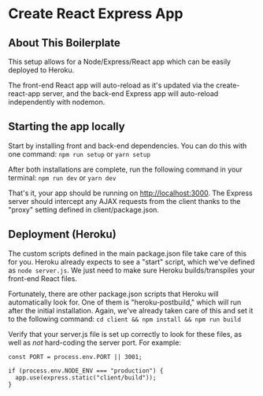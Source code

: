 # Create React Express App

## About This Boilerplate

This setup allows for a Node/Express/React app which can be easily deployed to Heroku.

The front-end React app will auto-reload as it's updated via the create-react-app server, and the back-end Express app will auto-reload independently with nodemon.

## Starting the app locally

Start by installing front and back-end dependencies. You can do this with one command: `npm run setup` or `yarn setup`

After both installations are complete, run the following command in your terminal: `npm run dev` or `yarn dev`

That's it, your app should be running on <http://localhost:3000>. The Express server should intercept any AJAX requests from the client thanks to the "proxy" setting defined in client/package.json.

## Deployment (Heroku)

The custom scripts defined in the main package.json file take care of this for you. Heroku already expects to see a "start" script, which we've defined as `node server.js`. We just need to make sure Heroku builds/transpiles your front-end React files.

Fortunately, there are other package.json scripts that Heroku will automatically look for. One of them is "heroku-postbuild," which will run after the initial installation. Again, we've already taken care of this and set it to the following command: `cd client && npm install && npm run build`

Verify that your server.js file is set up correctly to look for these files, as well as _not_ hard-coding the server port. For example:

```
const PORT = process.env.PORT || 3001;

if (process.env.NODE_ENV === "production") {
  app.use(express.static("client/build"));
}
```